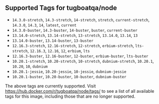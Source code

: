 ## Supported Tags for tugboatqa/node

* `14.3.0-stretch`, `14.3-stretch`, `14-stretch`, `stretch`, `current-stretch`, `14.3.0`, `14.3`, `14`, `latest`, `current`
* `14.3.0-buster`, `14.3-buster`, `14-buster`, `buster`, `current-buster`
* `13.14.0-stretch`, `13.14-stretch`, `13-stretch`, `13.14.0`, `13.14`, `13`
* `13.14.0-buster`, `13.14-buster`, `13-buster`
* `12.16.3-stretch`, `12.16-stretch`, `12-stretch`, `erbium-stretch`, `lts-stretch`, `12.16.3`, `12.16`, `12`, `erbium`, `lts`
* `12.16.3-buster`, `12.16-buster`, `12-buster`, `erbium-buster`, `lts-buster`
* `10.20.1-stretch`, `10.20-stretch`, `10-stretch`, `dubnium-stretch`, `10.20.1`, `10.20`, `10`, `dubnium`
* `10.20.1-jessie`, `10.20-jessie`, `10-jessie`, `dubnium-jessie`
* `10.20.1-buster`, `10.20-buster`, `10-buster`, `dubnium-buster`

The above tags are currently supported. Visit https://hub.docker.com/r/tugboatqa/node/tags/ to see a list of all available tags for this image, including those that are no longer supported.
